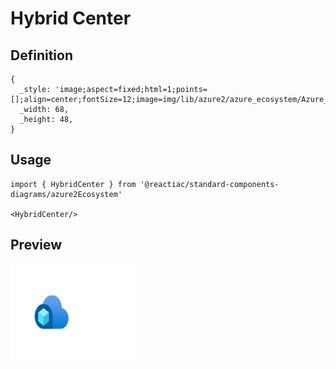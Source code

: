 # Hybrid Center

## Definition

```
{
  _style: 'image;aspect=fixed;html=1;points=[];align=center;fontSize=12;image=img/lib/azure2/azure_ecosystem/Azure_Hybrid_Center.svg;strokeColor=none;',
  _width: 68,
  _height: 48,
}
```

## Usage

```
import { HybridCenter } from '@reactiac/standard-components-diagrams/azure2Ecosystem'

<HybridCenter/>
```

## Preview

<img src="./hybrid-center.png" width="200"/>
